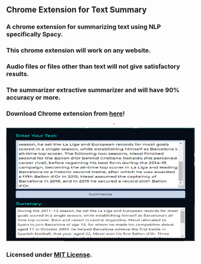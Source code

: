 ## Chrome Extension for Text Summary

### A chrome extension for summarizing text using NLP specifically Spacy.

### This chrome extension will work on any website.

### Audio files or files other than text will not give satisfactory results.

### The summarizer extractive summarizer and will have 90% accuracy or more.

### Download Chrome extension from [here](https://chrome.google.com/webstore/detail/summarizer/hfgahomakkpfejedbihfpfjohafdmkab/reviews?hl=en)!

![Image](chromeext/images/screenshot-1280x800.png)

### Licensed under [MIT License](LICENSE).
